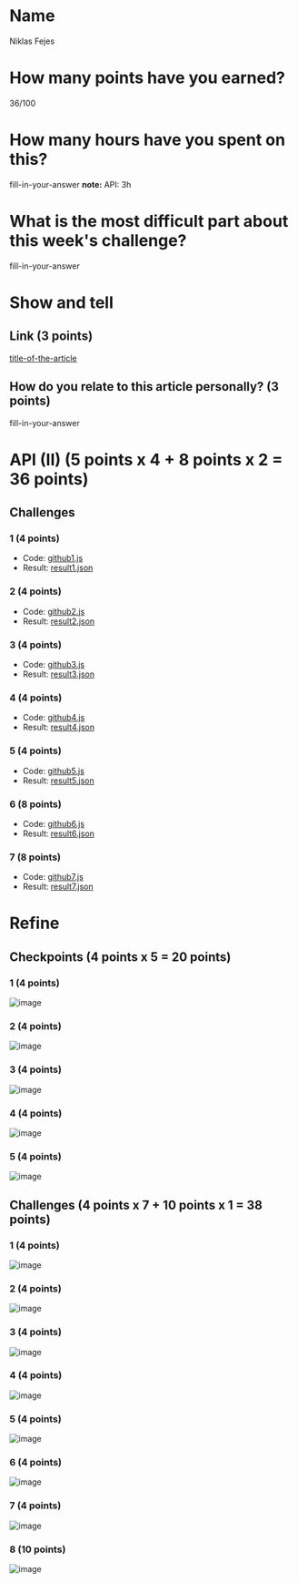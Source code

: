 # Name

Niklas Fejes

# How many points have you earned?

36/100


# How many hours have you spent on this?

fill-in-your-answer
**note:** API: 3h

# What is the most difficult part about this week's challenge?

fill-in-your-answer

# Show and tell

## Link (3 points)

[title-of-the-article](http://link-to-an-interesting-article-about-the-notion-of-quantified-self)

## How do you relate to this article personally? (3 points)

fill-in-your-answer

# API (II) (5 points x 4 + 8 points x 2 = 36 points)

## Challenges

### 1 (4 points)

* Code: [github1.js](github1.js)
* Result: [result1.json](result1.json)

### 2 (4 points)

* Code: [github2.js](github23.js)
* Result: [result2.json](result2.json)

### 3 (4 points)

* Code: [github3.js](github3.js)
* Result: [result3.json](result.json)

### 4 (4 points)

* Code: [github4.js](github4.js)
* Result: [result4.json](result4.json)

### 5 (4 points)

* Code: [github5.js](github5.js)
* Result: [result5.json](result5.json)

### 6 (8 points)

* Code: [github6.js](github6.js)
* Result: [result6.json](result6.json)

### 7 (8 points)

* Code: [github7.js](github7.js)
* Result: [result7.json](result7.json)


# Refine

## Checkpoints (4 points x 5 = 20 points)

### 1 (4 points)

![image](image.png?raw=true)

### 2 (4 points)

![image](image.png?raw=true)

### 3 (4 points)

![image](image.png?raw=true)

### 4 (4 points)

![image](image.png?raw=true)

### 5 (4 points)

![image](image.png?raw=true)

## Challenges (4 points x 7 + 10 points x 1 = 38 points)

### 1 (4 points)

![image](image.png?raw=true)

### 2 (4 points)

![image](image.png?raw=true)

### 3 (4 points)

![image](image.png?raw=true)

### 4 (4 points)

![image](image.png?raw=true)

### 5 (4 points)

![image](image.png?raw=true)

### 6 (4 points)

![image](image.png?raw=true)

### 7 (4 points)

![image](image.png?raw=true)

### 8 (10 points)

![image](image.png?raw=true)
